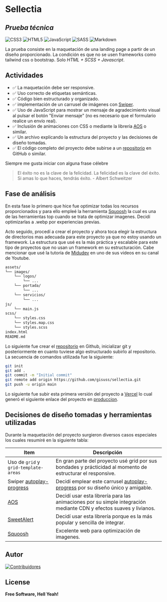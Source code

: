 # Sellectia
## _Prueba técnica_

![CSS3](https://img.shields.io/badge/css3-%231572B6.svg?style=for-the-badge&logo=css3&logoColor=white) ![HTML5](https://img.shields.io/badge/html5-%23E34F26.svg?style=for-the-badge&logo=html5&logoColor=white) ![JavaScript](https://img.shields.io/badge/javascript-%23323330.svg?style=for-the-badge&logo=javascript&logoColor=%23F7DF1E) ![SASS](https://img.shields.io/badge/SASS-hotpink.svg?style=for-the-badge&logo=SASS&logoColor=white) ![Markdown](https://img.shields.io/badge/markdown-%23000000.svg?style=for-the-badge&logo=markdown&logoColor=white)

La prueba consiste en la maquetación de una landing page a partir de un diseño proporcionado. La condición es que no se usen frameworks como tailwind css o bootstrap. Solo _HTML + SCSS + Javascript_.

## Actividades

- ✅ La maquetación debe ser responsive.
- ✅ Uso correcto de etiquetas semánticas.
- ✅ Código bien estructurado y organizado.
- ✅ implementación de un carrusel de imágenes con [Swiper].
- ✅ Uso de JavaScript para mostrar un mensaje de agradecimiento visual al pulsar el botón "Enviar mensaje" (no es necesario que el formulario realice un envío real).
- ✅ Inclusión de animaciones con CSS o mediante la librería [AOS] o similar.
- ✅ Un archivo explicando la estructura del proyecto y las decisiones de diseño tomadas.
- ✅ El código completo del proyecto debe subirse a un [repositorio] en GitHub o similar.

Siempre me gusta iniciar con alguna frase célebre 

> El éxito no es la clave de la felicidad. La felicidad es la clave del éxito. Si amas lo que haces, tendrás éxito.  - Albert Schweitzer

## Fase de análisis

En esta fase lo primero que hice fue optimizar todas los recursos proporcionados y para ello empleé la herramienta [Squoosh] la cual es una de las herramientas top cuando se trata de optimizar imagenes. Decidí optimizarlas a .webp por experiencias previas.

Acto seguido, procedí a crear el proyecto y ahora toca elegir la estructura de directorios mas adecuada para este proyecto ya que no estoy usando un framework. La estructura que usé es la más práctica y escalable para este tipo de proyectos que no usan un framework en su estructuración. Cabe mencionar que usé la tutoría de [Midudev] en uno de sus videos en su canal de Youtube.

```sh
assets/
└── images/
    └── logos/
        └── ...
    └── portada/
        └── ...
    └── servicios/
        └── ...
js/
    └── main.js
scss/
    └── styles.css
    └── styles.map.css
    └── styles.scss
index.html
README.md
```

Lo siguiente fue crear el [repositorio] en Github, inicializar git y posteriormente en cuanto tuviese algo estructurado subirlo al repositorio. La secuencia de comandos utilizada fue la siguiente:

```sh
git init
git add .
git commit -m "Initial commit"
git remote add origin https://github.com/gisuss/sellectia.git
git push -u origin main
```

Lo siguiente fue subir esta primera versión del proyecto a [Vercel] lo cual generó el siguiente enlace del proyecto en [produccion].

## Decisiones de diseño tomadas y herramientas utilizadas

Durante la maquetación del proyecto surgieron diversos casos especiales los cuales resumiré en la siguiente tabla:

| Item | Descripción |
| ------ | ------ |
| Uso de ```grid``` y ```grid-template-areas``` | En gran parte del proyecto usé grid por sus bondades y prácticidad al momento de estructurar el responsive. |
| Swiper [autoplay-progress] | Decidí emplear este carrusel [autoplay-progress] por su diseño único y amigable. |
| [AOS] | Decidí usar esta librería para las animaciones por su simple integración mediante CDN y efectos suaves y livianos. |
| [SweetAlert] | Decidí usar esta librería porque es la más popular y sencilla de integrar. |
| [Squoosh] | Excelente web para optimización de imagenes. |

## Autor
[![Contribuidores](https://contrib.rocks/image?repo=gisuss/sellectia&max=500&columns=20)](https://github.com/gisuss/sellectia/graphs/contributors)

## License

**Free Software, Hell Yeah!**

[//]: #

   [gisuss]: <https://github.com/gisuss>
   [repositorio]: <https://github.com/gisuss/sellectia.git>
   [AOS]: <https://michalsnik.github.io/aos/>
   [Swiper]: <https://swiperjs.com>
   [markdown-it]: <https://github.com/markdown-it/markdown-it>
   [Squoosh]: <https://squoosh.app>
   [Midudev]: <https://www.youtube.com/shorts/4DP8mMUjWA8>
   [Vercel]: <https://vercel.com/gisuss-projects>
   [produccion]: <https://sellectia.vercel.app>
   [autoplay-progress]: <https://swiperjs.com/demos#autoplay-progress>
   [SweetAlert]: <https://sweetalert2.github.io>
